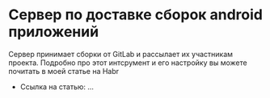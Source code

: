 # Сервер по доставке сборок android приложений
Сервер принимает сборки от GitLab и рассылает их участникам проекта.
Подробно про этот интсрумент и его настройку вы можете почитать в моей статье на Habr
- Ссылка на статью: ...
